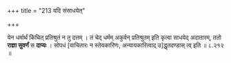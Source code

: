 +++
title = "213 यदि संसाधयेत्"

+++

येन धर्मार्थं किंचित् प्रतिश्रुतं न तु दत्तम् । तं चेद् धर्मम् अकुर्वन् प्रतिश्रुतम् इति कृत्वा साधयेद् अदातारम्, ततो **राज्ञा सुवर्णं** स **दाप्यः** । सोपधं [याचितारः न स्तेयकारिणः, अन्यायकारित्वाद् उ]द्धृतदण्डास् त्व् इति ॥ ८.२१२ ॥